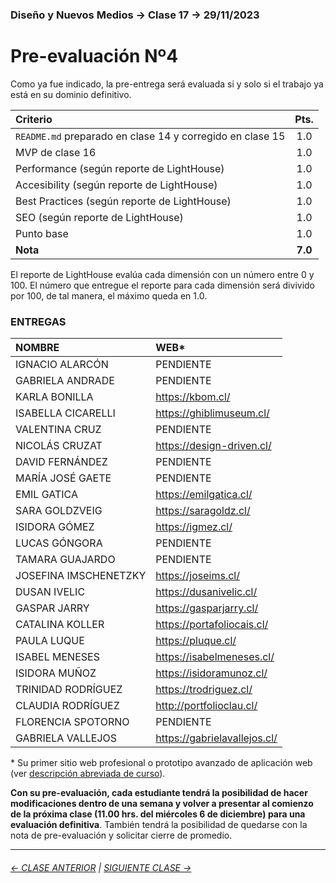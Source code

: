 ### Diseño y Nuevos Medios → Clase 17 → 29/11/2023

# Pre-evaluación Nº4

Como ya fue indicado, la pre-entrega será evaluada si y solo si el trabajo ya está en su dominio definitivo.

| Criterio | Pts. |
|:---------|:----:|
| `README.md` preparado en clase 14 y corregido en clase 15 | 1.0 |
| MVP de clase 16 | 1.0 |
| Performance (según reporte de LightHouse) | 1.0 |
| Accesibility (según reporte de LightHouse) | 1.0 |
| Best Practices (según reporte de LightHouse) | 1.0 |
| SEO (según reporte de LightHouse) | 1.0 |
| Punto base | 1.0 |
| **Nota** | **7.0** |

El reporte de LightHouse evalúa cada dimensión con un número entre 0 y 100. El número que entregue el reporte para cada dimensión será divivido por 100, de tal manera, el máximo queda en 1.0.

### ENTREGAS

| NOMBRE | WEB* |
|:--------------|:------|
| IGNACIO ALARCÓN | PENDIENTE |
| GABRIELA ANDRADE | PENDIENTE |
| KARLA BONILLA | https://kbom.cl/ |
| ISABELLA CICARELLI | https://ghiblimuseum.cl/ |	
| VALENTINA CRUZ | PENDIENTE |  
| NICOLÁS CRUZAT | https://design-driven.cl/ |
| DAVID FERNÁNDEZ | PENDIENTE |
| MARÍA JOSÉ GAETE | PENDIENTE |
| EMIL GATICA | https://emilgatica.cl/ |		
| SARA GOLDZVEIG | https://saragoldz.cl/ |	
| ISIDORA GÓMEZ | https://igmez.cl/ |
| LUCAS GÓNGORA | PENDIENTE |	
| TAMARA GUAJARDO | PENDIENTE |
| JOSEFINA IMSCHENETZKY | https://joseims.cl/ |	
| DUSAN IVELIC | https://dusanivelic.cl/ |	
| GASPAR JARRY | https://gasparjarry.cl/ |	
| CATALINA KOLLER | https://portafoliocais.cl/ |	
| PAULA LUQUE | https://pluque.cl/ |	
| ISABEL MENESES | https://isabelmeneses.cl/ |	
| ISIDORA MUÑOZ | https://isidoramunoz.cl/ |
| TRINIDAD RODRÍGUEZ | https://trodriguez.cl/ |
| CLAUDIA RODRÍGUEZ | http://portfolioclau.cl/ |	
| FLORENCIA SPOTORNO | PENDIENTE |
| GABRIELA VALLEJOS | https://gabrielavallejos.cl/ |

\* Su primer sitio web profesional o prototipo avanzado de aplicación web (ver [descripción abreviada de curso](https://github.com/profesorfaco/dno037-2023-2#descripci%C3%B3n-abreviada-en-4-partes)).



**Con su pre-evaluación, cada estudiante tendrá la posibilidad de hacer modificaciones dentro de una semana y volver a presentar al comienzo de la próxima clase (11.00 hrs. del miércoles 6 de diciembre) para una evaluación definitiva**. También tendrá la posibilidad de quedarse con la nota de pre-evaluación y solicitar cierre de promedio.

- - - - - - - 

###### [← CLASE ANTERIOR](https://github.com/profesorfaco/dno037-2023-2/tree/main/clase-16) | [SIGUIENTE CLASE →](https://github.com/profesorfaco/dno037-2023-2/tree/main/clase-18)
